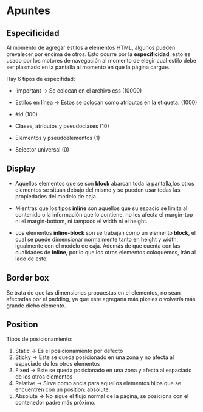 # Apuntes

## Especificidad

Al momento de agregar estilos a elementos HTML, algunos pueden prevalecer por encima de otros.
Esto ocurre por la **especificidad**, esto es usado por los motores de navegación al momento de elegir
cual estilo debe ser plasmado en la pantalla al momento en que la página cargue.

Hay 6 tipos de especifidad:

* !important -> Se colocan en el archivo css (10000)

* Estilos en línea -> Estos se colocan como atributos en la etiqueta. (1000)

* #id (100)

* Clases, atributos y pseudoclases (10)

* Elementos y pseudoelementos (1)

* Selector universal (0)

## Display  

* Aquellos elementos que se son **block** abarcan toda la pantalla,los otros elementos se situan debajo del mismo y se pueden usar todas las propiedades del modelo de caja.

* Mientras que los tipos **inline** son aquellos que su espacio se limita al contenido o la información que lo 
contiene, no les afecta el margin-top ni el margin-bottom, ni tampoco el width ni el height.

* Los elementos **inline-block** son se trabajan como un elemento **block**, el cual se puede dimensionar normalmente tanto en height y width, igualmente con el modelo de caja. Además de que cuenta con las cualidades de **inline**, por lo que los otros elementos coloquemos, irán al lado de este.

## Border box

Se trata de que las dimensiones propuestas en el elementos, no sean afectadas por el padding, ya que este agregaría más pixeles o volvería más grande dicho elemento.

## Position

Tipos de posicionamiento:

1. Static -> Es el posicionamiento por defecto
2. Sticky -> Este se queda posicionado en una zona y no afecta al espaciado de los otros elementos
3. Fixed -> Este se queda posicionado en una zona y afecta al espaciado de los otros elementos
4. Relative -> Sirve como ancla para aquellos elementos hijos que se encuentren con un position: absolute.
5. Absolute -> No sigue el flujo normal de la página, se posiciona con el contenedor padre más próximo.
